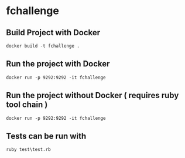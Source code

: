 # fchallenge

## Build Project with Docker

```
docker build -t fchallenge .

```

## Run the project with Docker

``` 
docker run -p 9292:9292 -it fchallenge

```

## Run the project without Docker ( requires ruby tool chain )

``` 
docker run -p 9292:9292 -it fchallenge

```

## Tests can be run with

```
ruby test\test.rb

```

